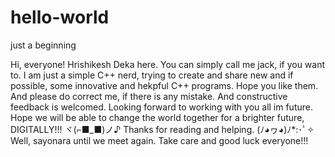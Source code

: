 # hello-world
just a beginning

Hi, everyone!
Hrishikesh Deka here.
You can simply call me jack, if you want to.
I am just a simple C++ nerd, trying to create and share new and if possible, some innovative and hekpful C++ programs.
Hope you like them.
And please do correct me, if there is any mistake. And constructive feedback is welcomed.
Looking forward to working with you all im future.
Hope we will be able to change the world together for a brighter future, DIGITALLY!!!  ヾ(⌐■_■)ノ♪
Thanks for reading and helping.  (ﾉ◕ヮ◕)ﾉ*:･ﾟ✧
Well, sayonara until we meet again.
Take care and good luck everyone!!!
